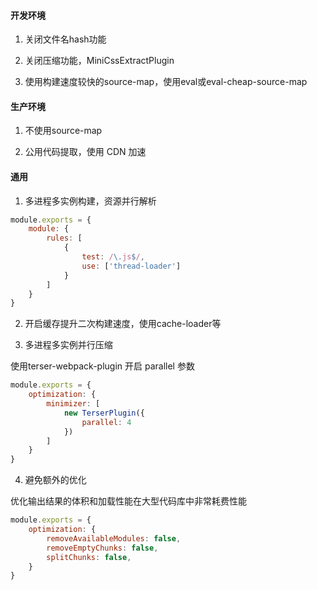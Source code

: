 #### 开发环境

1. 关闭文件名hash功能

2. 关闭压缩功能，MiniCssExtractPlugin

3. 使用构建速度较快的source-map，使用eval或eval-cheap-source-map

#### 生产环境

1. 不使用source-map

2. 公用代码提取，使用 CDN 加速

#### 通用

1. 多进程多实例构建，资源并行解析

```js
module.exports = {
    module: {
        rules: [
            {
                test: /\.js$/,
                use: ['thread-loader']
            }
        ]
    }
}
```

2. 开启缓存提升二次构建速度，使用cache-loader等

3. 多进程多实例并行压缩

使用terser-webpack-plugin 开启 parallel 参数

```js
module.exports = {
    optimization: {
        minimizer: [
            new TerserPlugin({
                parallel: 4
            })
        ]
    }
}
```

4. 避免额外的优化

优化输出结果的体积和加载性能在大型代码库中非常耗费性能

```js
module.exports = {
    optimization: {
        removeAvailableModules: false,
        removeEmptyChunks: false,
        splitChunks: false,
    }
}
```